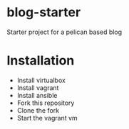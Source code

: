 blog-starter
============
Starter project for a pelican based blog

Installation
============
* Install virtualbox
* Install vagrant
* Install ansible
* Fork this repository
* Clone the fork
* Start the vagrant vm
